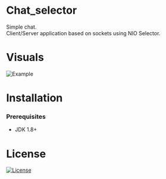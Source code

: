 # Chat_selector
Simple chat.<br/>
Client/Server application based on sockets using NIO Selector.

# Visuals
![Example](https://media.giphy.com/media/S5tcNhs0NVvXXJjMaS/giphy.gif)

# Installation
### Prerequisites
- JDK 1.8+

# License
[![License](https://img.shields.io/github/license/I3ald/Chat_selector)](https://github.com/I3ald/Chat_selector/blob/master/LICENSE)

